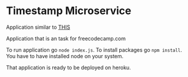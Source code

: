 # Timestamp Microservice

Application similar to [THIS](https://timestamp-ms.herokuapp.com/)

Application that is an task for freecodecamp.com

To run application go `node index.js`. To install packages go `npm install`. You have to have installed node on your system.

That application is ready to be deployed on heroku.